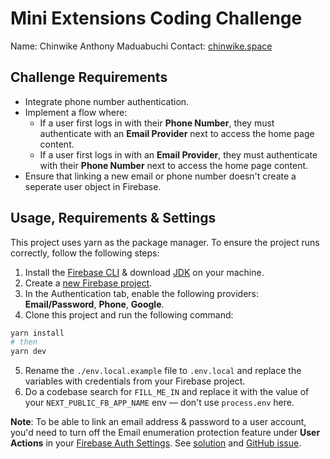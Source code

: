 # Mini Extensions Coding Challenge

Name: Chinwike Anthony Maduabuchi
Contact: [chinwike.space](https://chinwike.space)

## Challenge Requirements

-   Integrate phone number authentication.
-   Implement a flow where:
    -   If a user first logs in with their **Phone Number**, they must authenticate with an **Email Provider** next to access the home page content.
    -   If a user first logs in with an **Email Provider**, they must authenticate with their **Phone Number** next to access the home page content.
-   Ensure that linking a new email or phone number doesn't create a seperate user object in Firebase.

## Usage, Requirements & Settings

This project uses yarn as the package manager. To ensure the project runs correctly, follow the following steps:

1. Install the [Firebase CLI](https://firebase.google.com/docs/cli) & download [JDK](https://www.oracle.com/java/technologies/downloads/#java21) on your machine.
2. Create a [new Firebase project](https:console.firebase.google.com).
3. In the Authentication tab, enable the following providers: **Email/Password**, **Phone**, **Google**.
4. Clone this project and run the following command:

```bash
yarn install
# then
yarn dev
```

5. Rename the `./env.local.example` file to `.env.local` and replace the variables with credentials from your Firebase project.
6. Do a codebase search for `FILL_ME_IN` and replace it with the value of your `NEXT_PUBLIC_FB_APP_NAME` env — don't use `process.env` here.

**Note**: To be able to link an email address & password to a user account, you'd need to turn off the Email enumeration protection feature under **User Actions** in your [Firebase Auth Settings](https://console.firebase.google.com/project/_/authentication/settings). See [solution](https://cloud.google.com/identity-platform/docs/admin/email-enumeration-protection#firebase-console_1) and [GitHub issue](https://github.com/firebase/firebase-js-sdk/issues/7675).
